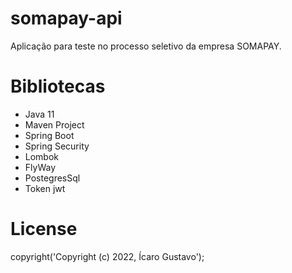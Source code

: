 # somapay-api
  Aplicação para teste no processo seletivo da empresa SOMAPAY.
  
# Bibliotecas
  - Java 11
  - Maven Project
  - Spring Boot
  - Spring Security
  - Lombok
  - FlyWay
  - PostegresSql
  - Token jwt
  
 # License
 copyright('Copyright (c) 2022, Ícaro Gustavo');
  

